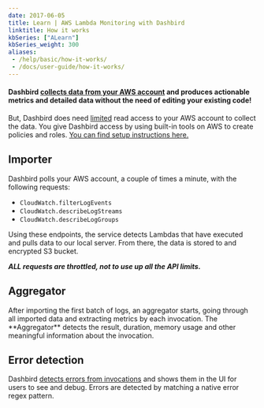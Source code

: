```yaml
---
date: 2017-06-05
title: Learn | AWS Lambda Monitoring with Dashbird
linktitle: How it works
kbSeries: ["ALearn"]
kbSeries_weight: 300
aliases:
 - /help/basic/how-it-works/
 - /docs/user-guide/how-it-works/
---
```


#### Dashbird <u>collects data from your AWS account</u> and produces actionable metrics and detailed data **without the need of editing your existing code!**

But, Dashbird does need <u>limited</u> read access to your AWS account to collect the data. You give Dashbird access by using built-in tools on AWS to create policies and roles. [You can find setup instructions here.](/docs/user-guide/get-started)

<h2>
  <span class="h2 underlined bold">Importer</span>
</h2>

Dashbird polls your AWS account, a couple of times a minute, with the following requests:

- `CloudWatch.filterLogEvents`
- `CloudWatch.describeLogStreams`
- `CloudWatch.describeLogGroups`

Using these endpoints, the service detects Lambdas that have executed and pulls data to our local server. From there, the data is stored to and encrypted S3 bucket.

_**ALL requests are throttled, not to use up all the API limits.**_


<h2>
  <span class="h2 underlined bold">Aggregator</span>
</h2>
After importing the first batch of logs, an aggregator starts, going through all imported data and extracting metrics by each invocation. The **Aggregator** detects the result, duration, memory usage and other meaningful information about the invocation.

<h2>
  <span class="h2 underlined bold">Error detection</span>
</h2>
Dashbird <u>detects errors from invocations</u> and shows them in the UI for users to see and debug. Errors are detected by matching a native error regex pattern.
